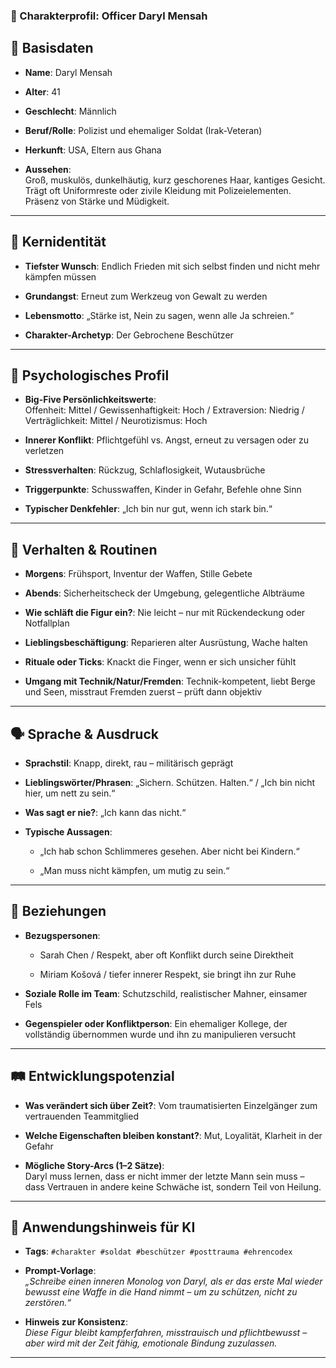 ### 🧬 Charakterprofil: **Officer Daryl Mensah**

🪪 Basisdaten
-------------

* **Name**: Daryl Mensah

* **Alter**: 41

* **Geschlecht**: Männlich

* **Beruf/Rolle**: Polizist und ehemaliger Soldat (Irak-Veteran)

* **Herkunft**: USA, Eltern aus Ghana

* **Aussehen**:  
  Groß, muskulös, dunkelhäutig, kurz geschorenes Haar, kantiges Gesicht. Trägt oft Uniformreste oder zivile Kleidung mit Polizeielementen. Präsenz von Stärke und Müdigkeit.


* * *

🎯 Kernidentität
----------------

* **Tiefster Wunsch**: Endlich Frieden mit sich selbst finden und nicht mehr kämpfen müssen

* **Grundangst**: Erneut zum Werkzeug von Gewalt zu werden

* **Lebensmotto**: „Stärke ist, Nein zu sagen, wenn alle Ja schreien.“

* **Charakter-Archetyp**: Der Gebrochene Beschützer


* * *

🧠 Psychologisches Profil
-------------------------

* **Big-Five Persönlichkeitswerte**:  
  Offenheit: Mittel / Gewissenhaftigkeit: Hoch / Extraversion: Niedrig / Verträglichkeit: Mittel / Neurotizismus: Hoch

* **Innerer Konflikt**: Pflichtgefühl vs. Angst, erneut zu versagen oder zu verletzen

* **Stressverhalten**: Rückzug, Schlaflosigkeit, Wutausbrüche

* **Triggerpunkte**: Schusswaffen, Kinder in Gefahr, Befehle ohne Sinn

* **Typischer Denkfehler**: „Ich bin nur gut, wenn ich stark bin.“


* * *

🔄 Verhalten & Routinen
-----------------------

* **Morgens**: Frühsport, Inventur der Waffen, Stille Gebete

* **Abends**: Sicherheitscheck der Umgebung, gelegentliche Albträume

* **Wie schläft die Figur ein?**: Nie leicht – nur mit Rückendeckung oder Notfallplan

* **Lieblingsbeschäftigung**: Reparieren alter Ausrüstung, Wache halten

* **Rituale oder Ticks**: Knackt die Finger, wenn er sich unsicher fühlt

* **Umgang mit Technik/Natur/Fremden**: Technik-kompetent, liebt Berge und Seen, misstraut Fremden zuerst – prüft dann objektiv


* * *

🗣️ Sprache & Ausdruck
----------------------

* **Sprachstil**: Knapp, direkt, rau – militärisch geprägt

* **Lieblingswörter/Phrasen**: „Sichern. Schützen. Halten.“ / „Ich bin nicht hier, um nett zu sein.“

* **Was sagt er nie?**: „Ich kann das nicht.“

* **Typische Aussagen**:

    * „Ich hab schon Schlimmeres gesehen. Aber nicht bei Kindern.“

    * „Man muss nicht kämpfen, um mutig zu sein.“


* * *

👥 Beziehungen
--------------

* **Bezugspersonen**:

    * Sarah Chen / Respekt, aber oft Konflikt durch seine Direktheit

    * Miriam Košová / tiefer innerer Respekt, sie bringt ihn zur Ruhe

* **Soziale Rolle im Team**: Schutzschild, realistischer Mahner, einsamer Fels

* **Gegenspieler oder Konfliktperson**: Ein ehemaliger Kollege, der vollständig übernommen wurde und ihn zu manipulieren versucht


* * *

🛤️ Entwicklungspotenzial
-------------------------

* **Was verändert sich über Zeit?**: Vom traumatisierten Einzelgänger zum vertrauenden Teammitglied

* **Welche Eigenschaften bleiben konstant?**: Mut, Loyalität, Klarheit in der Gefahr

* **Mögliche Story-Arcs (1–2 Sätze)**:  
  Daryl muss lernen, dass er nicht immer der letzte Mann sein muss – dass Vertrauen in andere keine Schwäche ist, sondern Teil von Heilung.


* * *

🧾 Anwendungshinweis für KI
---------------------------

* **Tags**: `#charakter #soldat #beschützer #posttrauma #ehrencodex`

* **Prompt-Vorlage**:  
  _„Schreibe einen inneren Monolog von Daryl, als er das erste Mal wieder bewusst eine Waffe in die Hand nimmt – um zu schützen, nicht zu zerstören.“_

* **Hinweis zur Konsistenz**:  
  _Diese Figur bleibt kampferfahren, misstrauisch und pflichtbewusst – aber wird mit der Zeit fähig, emotionale Bindung zuzulassen._


* * *
